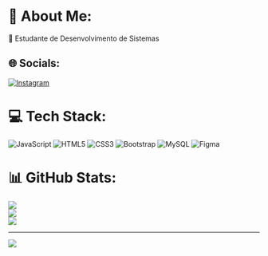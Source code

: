 # 💫 About Me:
🔭 Estudante de Desenvolvimento de Sistemas<br>


## 🌐 Socials:
[![Instagram](https://img.shields.io/badge/Instagram-%23E4405F.svg?logo=Instagram&logoColor=white)](https://instagram.com/_r4fael.sx) 

# 💻 Tech Stack:
![JavaScript](https://img.shields.io/badge/javascript-%23323330.svg?style=flat&logo=javascript&logoColor=%23F7DF1E) ![HTML5](https://img.shields.io/badge/html5-%23E34F26.svg?style=flat&logo=html5&logoColor=white) ![CSS3](https://img.shields.io/badge/css3-%231572B6.svg?style=flat&logo=css3&logoColor=white) ![Bootstrap](https://img.shields.io/badge/bootstrap-%23563D7C.svg?style=flat&logo=bootstrap&logoColor=white) ![MySQL](https://img.shields.io/badge/mysql-%2300f.svg?style=flat&logo=mysql&logoColor=white) 	![Figma](https://img.shields.io/badge/figma-%23F24E1E.svg?style=flat&logo=figma&logoColor=white)
# 📊 GitHub Stats:
![](https://github-readme-stats.vercel.app/api?username=r4faelzk&theme=monokai&hide_border=false&include_all_commits=false&count_private=false)<br/>
![](https://github-readme-streak-stats.herokuapp.com/?user=r4faelzk&theme=monokai&hide_border=false)<br/>
![](https://github-readme-stats.vercel.app/api/top-langs/?username=r4faelzk&theme=monokai&hide_border=false&include_all_commits=false&count_private=false&layout=compact)

---
[![](https://visitcount.itsvg.in/api?id=r4faelzk&icon=5&color=1)](https://visitcount.itsvg.in)

<!-- Proudly created with GPRM ( https://gprm.itsvg.in ) -->